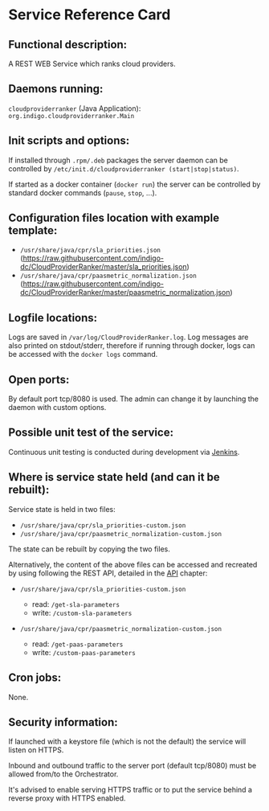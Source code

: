 # Service Reference Card


## Functional description:
A REST WEB Service which ranks cloud providers.


## Daemons running:

`cloudproviderranker` (Java Application): `org.indigo.cloudproviderranker.Main`


## Init scripts and options:

If installed through `.rpm/.deb` packages the server daemon can be
controlled by `/etc/init.d/cloudproviderranker (start|stop|status)`.

If started as a docker container (`docker run`) the server can be
controlled by standard docker commands (`pause`, `stop`, ...).


## Configuration files location with example template:

  * `/usr/share/java/cpr/sla_priorities.json`
    (https://raw.githubusercontent.com/indigo-dc/CloudProviderRanker/master/sla_priorities.json)
  * `/usr/share/java/cpr/paasmetric_normalization.json` (https://raw.githubusercontent.com/indigo-dc/CloudProviderRanker/master/paasmetric_normalization.json)


## Logfile locations:

Logs are saved in `/var/log/CloudProviderRanker.log`. Log messages are
also printed on stdout/stderr, therefore if running through docker, logs
can be accessed with the `docker logs` command.


## Open ports:

By default port tcp/8080 is used. The admin can change it by launching
the daemon with custom options.


## Possible unit test of the service:

Continuous unit testing is conducted during development
via [Jenkins](https://jenkins.indigo-datacloud.eu:8080).


## Where is service state held (and can it be rebuilt):

Service state is held in two files:

  * `/usr/share/java/cpr/sla_priorities-custom.json`
  * `/usr/share/java/cpr/paasmetric_normalization-custom.json`

The state can be rebuilt by copying the two files.

Alternatively, the content of the above files can be accessed and
recreated by using following the REST API, detailed in the [API](api.md)
chapter:

  * `/usr/share/java/cpr/sla_priorities-custom.json`
    * read: `/get-sla-parameters`
    * write: `/custom-sla-parameters`

  * `/usr/share/java/cpr/paasmetric_normalization-custom.json`
    * read: `/get-paas-parameters`
    * write: `/custom-paas-parameters`


## Cron jobs:

None.


## Security information:

If launched with a keystore file (which is not the default) the service
will listen on HTTPS.

Inbound and outbound traffic to the server port (default tcp/8080) must
be allowed from/to the Orchestrator.

It's advised to enable serving HTTPS traffic or to put the service
behind a reverse proxy with HTTPS enabled.
